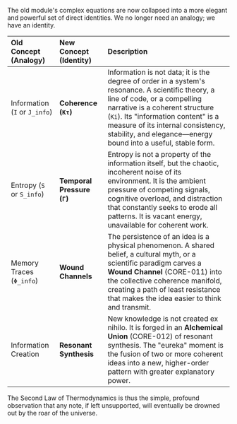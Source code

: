 The old module's complex equations are now collapsed into a more elegant and powerful set of direct identities. We no longer need an analogy; we have an identity.

| Old Concept (Analogy) | New Concept (Identity) | Description |
| :--- | :--- | :--- |
| Information (`I` or `J_info`) | **Coherence (`Kτ`)** | Information is not data; it is the degree of order in a system's resonance. A scientific theory, a line of code, or a compelling narrative is a coherent structure (`Ki`). Its "information content" is a measure of its internal consistency, stability, and elegance—energy bound into a useful, stable form. |
| Entropy (`S` or `S_info`) | **Temporal Pressure (`Γ`)** | Entropy is not a property of the information itself, but the chaotic, incoherent noise of its environment. It is the ambient pressure of competing signals, cognitive overload, and distraction that constantly seeks to erode all patterns. It is vacant energy, unavailable for coherent work. |
| Memory Traces (`Φ_info`) | **Wound Channels** | The persistence of an idea is a physical phenomenon. A shared belief, a cultural myth, or a scientific paradigm carves a **Wound Channel** (CORE-011) into the collective coherence manifold, creating a path of least resistance that makes the idea easier to think and transmit. |
| Information Creation | **Resonant Synthesis** | New knowledge is not created ex nihilo. It is forged in an **Alchemical Union** (CORE-012) of resonant synthesis. The "eureka" moment is the fusion of two or more coherent ideas into a new, higher-order pattern with greater explanatory power. |

The Second Law of Thermodynamics is thus the simple, profound observation that any note, if left unsupported, will eventually be drowned out by the roar of the universe.